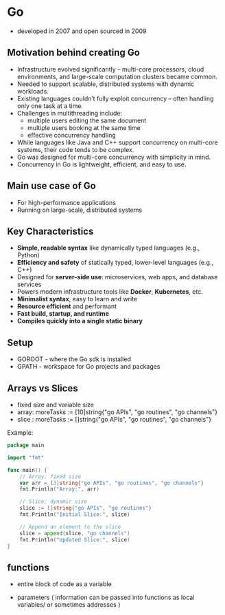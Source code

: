 # Go
* developed in 2007 and open sourced in 2009

## Motivation behind creating Go
* Infrastructure evolved significantly – multi-core processors, cloud environments, and large-scale computation clusters became common.
* Needed to support scalable, distributed systems with dynamic workloads.
* Existing languages couldn’t fully exploit concurrency – often handling only one task at a time.
* Challenges in multithreading include:
  - multiple users editing the same document
  - multiple users booking at the same time
  - effective concurrency handling
* While languages like Java and C++ support concurrency on multi-core systems, their code tends to be complex.
* Go was designed for multi-core concurrency with simplicity in mind.
* Concurrency in Go is lightweight, efficient, and easy to use.

## Main use case of Go

* For high-performance applications
* Running on large-scale, distributed systems

## Key Characteristics

- **Simple, readable syntax** like dynamically typed languages (e.g., Python)
- **Efficiency and safety** of statically typed, lower-level languages (e.g., C++)
- Designed for **server-side use**: microservices, web apps, and database services
- Powers modern infrastructure tools like **Docker**, **Kubernetes**, etc.
- **Minimalist syntax**, easy to learn and write
- **Resource efficient** and performant
- **Fast build, startup, and runtime**
- **Compiles quickly into a single static binary**

## Setup
* GOROOT - where the Go sdk is installed
* GPATH - workspace for Go projects and packages

## Arrays vs Slices
* fixed size and variable size
* array: moreTasks := [10]string{"go APIs", "go routines", "go channels"}
* slice : moreTasks := []string{"go APIs", "go routines", "go channels"}

Example:
```go
package main

import "fmt"

func main() {
    // Array: fixed size
    var arr = [3]string{"go APIs", "go routines", "go channels"}
    fmt.Println("Array:", arr)

    // Slice: dynamic size
    slice := []string{"go APIs", "go routines"}
    fmt.Println("Initial Slice:", slice)

    // Append an element to the slice
    slice = append(slice, "go channels")
    fmt.Println("Updated Slice:", slice)
}
```
## functions
* entire block of code as a variable

* parameters ( information can be passed into functions as local variables/ or sometimes addresses )
